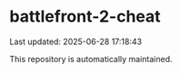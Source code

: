 # battlefront-2-cheat

Last updated: 2025-06-28 17:18:43

This repository is automatically maintained.
